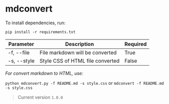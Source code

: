 # mdconvert

To install dependencies, run:

`pip install -r requirements.txt`

| Parameter   | Description                      | Required |
| ----------- | -------------------------------- | -------- |
| -f, --file  | File markdown will be converted  | True     |
| -s, --style | Style CSS of HTML file converted | False    |

*For convert markdown to HTML, use:*

`python mdconvert.py -f README.md -s style.css` or `mdconvert -f README.md -s style.css`

> Current version `1.0.0`
